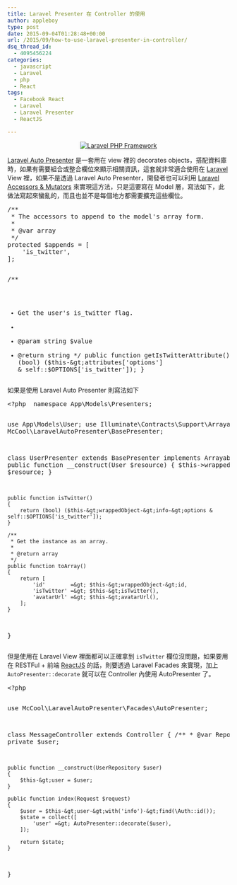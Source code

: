 ```yaml
---
title: Laravel Presenter 在 Controller 的使用
author: appleboy
type: post
date: 2015-09-04T01:28:48+00:00
url: /2015/09/how-to-use-laravel-presenter-in-controller/
dsq_thread_id:
  - 4095456224
categories:
  - javascript
  - Laravel
  - php
  - React
tags:
  - Facebook React
  - Laravel
  - Laravel Presenter
  - ReactJS

---
```

<div style="margin:0 auto; text-align:center">
  <a href="https://www.flickr.com/photos/appleboy/6248708214/" title="Laravel PHP Framework by appleboy46, on Flickr"><img src="https://i0.wp.com/farm7.static.flickr.com/6038/6248708214_ef1133d0e9_o.png?resize=283%2C101&#038;ssl=1" alt="Laravel PHP Framework" data-recalc-dims="1" /></a>
</div>

[Laravel Auto Presenter][1] 是一套用在 view 裡的 decorates objects，搭配資料庫時，如果有需要組合或整合欄位來顯示相關資訊，這套就非常適合使用在 [Laravel][2] View 裡，如果不是透過 Laravel Auto Presenter，開發者也可以利用 [Laravel Accessors & Mutators][3] 來實現這方法，只是這要寫在 Model 層，寫法如下，此做法寫起來蠻亂的，而且也並不是每個地方都需要擴充這些欄位。

<div>
  <pre class="brush: php; title: ; notranslate" title="">/**
 * The accessors to append to the model's array form.
 *
 * @var array
 */
protected $appends = [
    'is_twitter',
];

/**
 * Get the user's is_twitter flag.
 *
 * @param  string  $value
 * @return string
 */
public function getIsTwitterAttribute()
{
    return (bool) ($this-&gt;attributes['options'] & self::$OPTIONS['is_twitter']);
}</pre>
</div>

<!--more-->

如果是使用 Laravel Auto Presenter 則寫法如下

<div>
  <pre class="brush: php; title: ; notranslate" title="">&lt;?php  namespace App\Models\Presenters;

use App\Models\User;
use Illuminate\Contracts\Support\Arrayable;
use McCool\LaravelAutoPresenter\BasePresenter;

class UserPresenter extends BasePresenter implements Arrayable
{
    public function __construct(User $resource)
    {
        $this-&gt;wrappedObject = $resource;
    }

    public function isTwitter()
    {
        return (bool) ($this-&gt;wrappedObject-&gt;info-&gt;options & self::$OPTIONS['is_twitter']);
    }

    /**
     * Get the instance as an array.
     *
     * @return array
     */
    public function toArray()
    {
        return [
            'id'        =&gt; $this-&gt;wrappedObject-&gt;id,
            'isTwitter' =&gt; $this-&gt;isTwitter(),
            'avatarUrl' =&gt; $this-&gt;avatarUrl(),
        ];
    }
}</pre>
</div>

但是使用在 Laravel View 裡面都可以正確拿到 `isTwitter` 欄位沒問題，如果要用在 RESTFul + 前端 [ReactJS][4] 的話，則要透過 Laravel Facades 來實現，加上 `AutoPresenter::decorate` 就可以在 Controller 內使用 AutoPresenter 了。

<div>
  <pre class="brush: php; title: ; notranslate" title="">&lt;?php

use McCool\LaravelAutoPresenter\Facades\AutoPresenter;

class MessageController extends Controller
{
    /**
     * @var Repository
     */
    private $user;

    public function __construct(UserRepository $user)
    {
        $this-&gt;user = $user;
    }

    public function index(Request $request)
    {
        $user = $this-&gt;user-&gt;with('info')-&gt;find(\Auth::id());
        $state = collect([
            'user' =&gt; AutoPresenter::decorate($user),
        ]);

        return $state;
    }
}</pre>
</div>

 [1]: https://github.com/laravel-auto-presenter/laravel-auto-presenter
 [2]: http://laravel.com/
 [3]: http://laravel.com/docs/5.1/eloquent-mutators#accessors-and-mutators
 [4]: http://facebook.github.io/react/